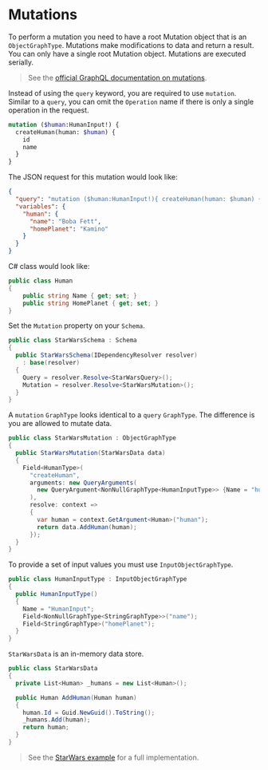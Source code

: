# Mutations

To perform a mutation you need to have a root Mutation object that is an `ObjectGraphType`.  Mutations make modifications to data and return a result.  You can only have a single root Mutation object.  Mutations are executed serially.

> See the [official GraphQL documentation on mutations](http://graphql.org/learn/queries/#mutations).

Instead of using the `query` keyword, you are required to use `mutation`.  Similar to a `query`, you can omit the `Operation` name if there is only a single operation in the request.

```graphql
mutation ($human:HumanInput!) {
  createHuman(human: $human) {
    id
    name
  }
}
```

The JSON request for this mutation would look like:

```json
{
  "query": "mutation ($human:HumanInput!){ createHuman(human: $human) { id name } }",
  "variables": {
    "human": {
      "name": "Boba Fett",
      "homePlanet": "Kamino"
    }
  }
}
```

C# class would look like:

```csharp
public class Human
{
    public string Name { get; set; }
    public string HomePlanet { get; set; }
}
```

Set the `Mutation` property on your `Schema`.

```csharp
public class StarWarsSchema : Schema
{
  public StarWarsSchema(IDependencyResolver resolver)
    : base(resolver)
  {
    Query = resolver.Resolve<StarWarsQuery>();
    Mutation = resolver.Resolve<StarWarsMutation>();
  }
}
```

A `mutation` `GraphType` looks identical to a `query` `GraphType`.  The difference is you are allowed to mutate data.

```csharp
public class StarWarsMutation : ObjectGraphType
{
  public StarWarsMutation(StarWarsData data)
  {
    Field<HumanType>(
      "createHuman",
      arguments: new QueryArguments(
        new QueryArgument<NonNullGraphType<HumanInputType>> {Name = "human"}
      ),
      resolve: context =>
      {
        var human = context.GetArgument<Human>("human");
        return data.AddHuman(human);
      });
  }
}
```

To provide a set of input values you must use `InputObjectGraphType`.

```csharp
public class HumanInputType : InputObjectGraphType
{
  public HumanInputType()
  {
    Name = "HumanInput";
    Field<NonNullGraphType<StringGraphType>>("name");
    Field<StringGraphType>("homePlanet");
  }
}
```

`StarWarsData` is an in-memory data store.

```csharp
public class StarWarsData
{
  private List<Human> _humans = new List<Human>();

  public Human AddHuman(Human human)
  {
    human.Id = Guid.NewGuid().ToString();
    _humans.Add(human);
    return human;
  }
}
```

> See the [StarWars example](https://github.com/graphql-dotnet/examples/tree/master/src/StarWars) for a full implementation.
